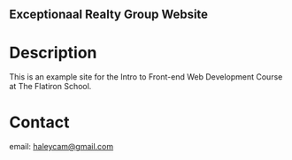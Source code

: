 Exceptionaal Realty Group Website
---

# Description

This is an example site for the Intro to Front-end Web Development Course at The Flatiron School.

# Contact

email: haleycam@gmail.com